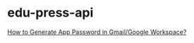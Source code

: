 # edu-press-api

[How to Generate App Password in Gmail/Google Workspace?](https://youtu.be/lSURGX0JHbA)